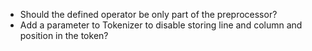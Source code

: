 - Should the defined operator be only part of the preprocessor?
- Add a parameter to Tokenizer to disable storing line and column and position in the token?